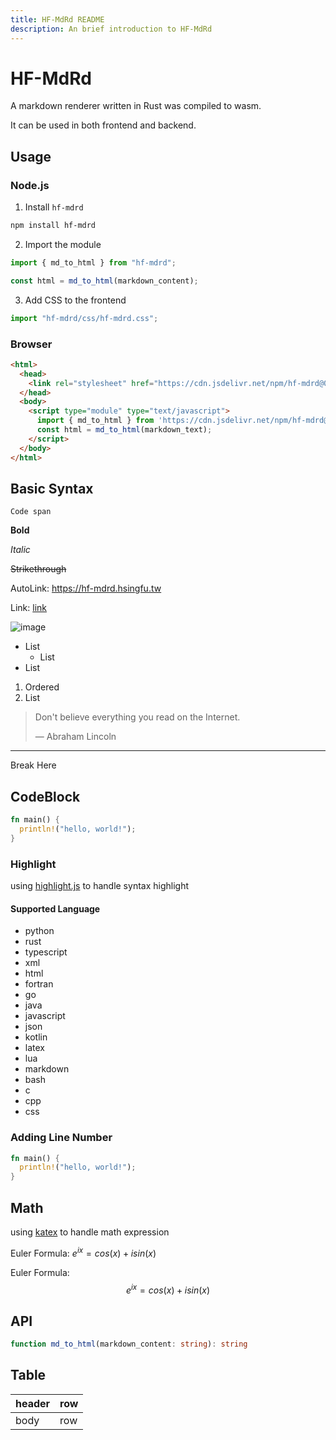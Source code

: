```yaml
---
title: HF-MdRd README
description: An brief introduction to HF-MdRd
---
```


# HF-MdRd

A markdown renderer written in Rust was compiled to wasm.

It can be used in both frontend and backend.

## Usage

### Node.js
1. Install `hf-mdrd`
```bash
npm install hf-mdrd
```

2. Import the module
```js
import { md_to_html } from "hf-mdrd";

const html = md_to_html(markdown_content);
```

3. Add CSS to the frontend
```js
import "hf-mdrd/css/hf-mdrd.css";
```

### Browser
```html
<html>
  <head>
    <link rel="stylesheet" href="https://cdn.jsdelivr.net/npm/hf-mdrd@0.1.4/css/hf-mdrd.min.css" crossorigin="anonymous">
  </head>
  <body>
    <script type="module" type="text/javascript">
      import { md_to_html } from 'https://cdn.jsdelivr.net/npm/hf-mdrd@0.1.4/browser/hf-mdrd.js';
      const html = md_to_html(markdown_text);
    </script>
  </body>
</html>
```

## Basic Syntax
`Code span`

**Bold**

*Italic*

~~Strikethrough~~

AutoLink: <https://hf-mdrd.hsingfu.tw>

Link: [link](https://hf-mdrd.hsingfu.tw)

![image](https://cdn.jsdelivr.net/npm/bootstrap-icons@1.11.3/icons/markdown.svg)

- List
  - List
- List

1. Ordered
2. List

> Don't believe everything you
> read on the Internet.
>
> — Abraham Lincoln

---
Break Here


## CodeBlock
```rust
fn main() {
  println!("hello, world!");
}
```

### Highlight
using [highlight.js](https://highlightjs.org/) to handle syntax highlight

#### Supported Language
- python
- rust
- typescript
- xml
- html
- fortran
- go
- java
- javascript
- json
- kotlin
- latex
- lua
- markdown
- bash
- c
- cpp
- css

### Adding Line Number
```rust :setNumber
fn main() {
  println!("hello, world!");
}
```

## Math
using [katex](https://katex.org/) to handle math expression

Euler Formula: $e^{ix} = cos(x) + isin(x)$

Euler Formula:
$$e^{ix} = cos(x) + isin(x)$$

## API
```ts
function md_to_html(markdown_content: string): string
```

## Table
| header | row |
| ------ | --- |
| body   | row |